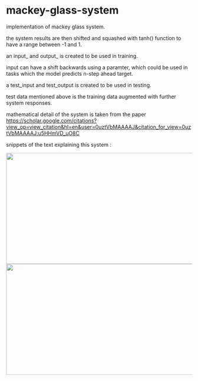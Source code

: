 # mackey-glass-system
implementation of mackey glass system. 


the system results are then shifted and squashed with tanh() function to have a range between -1 and 1.


an input_ and output_ is created to be used in training. 


input can have a shift backwards using a paramter, which could be used in tasks which the model predicts n-step ahead target.


a test_input and test_output is created to be used in testing. 
 
test data mentioned above is the training data augmented with further system responses. 

mathematical detail of the system is taken from the paper https://scholar.google.com/citations?view_op=view_citation&hl=en&user=0uztVbMAAAAJ&citation_for_view=0uztVbMAAAAJ:u5HHmVD_uO8C 




snippets of the text explaining this system : 




<img src="https://user-images.githubusercontent.com/50669689/189479258-7ee9bceb-49e9-4477-8262-41a088790711.png" width="700" height="300">
<img src="https://user-images.githubusercontent.com/50669689/189479472-0be093ab-e3c1-41ed-99bf-c36280e47643.png" width="700" height="300">



